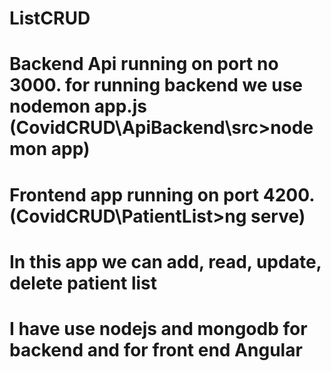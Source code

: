 # ListCRUD
# Backend Api running on port no 3000. for running backend we use nodemon app.js (CovidCRUD\ApiBackend\src>nodemon app)
# Frontend app running on port 4200.  (CovidCRUD\PatientList>ng serve)
# In this app we can add, read, update, delete patient list  
# I have use nodejs and mongodb for backend and for front end Angular 
